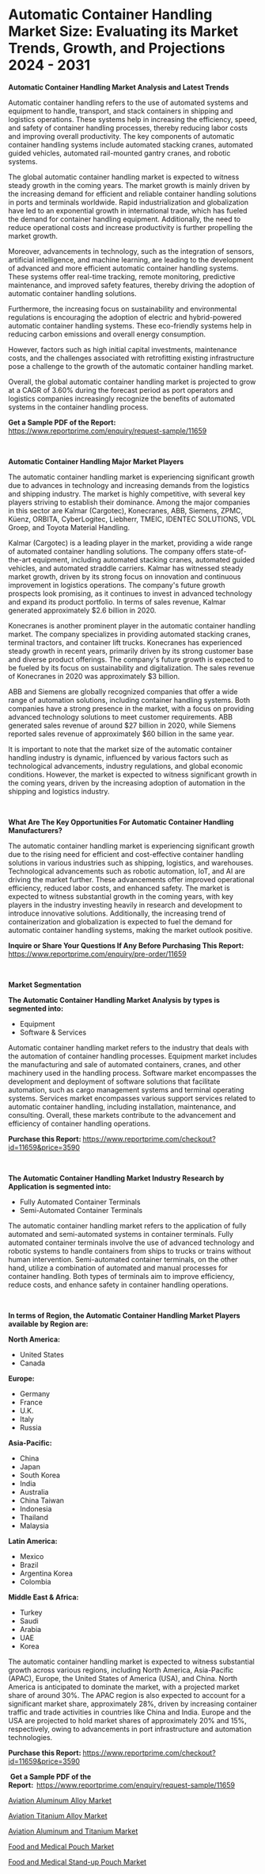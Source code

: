 <p><h1>Automatic Container Handling Market Size: Evaluating its Market Trends, Growth, and Projections 2024 - 2031</h1></p><p><strong>Automatic Container Handling Market Analysis and Latest Trends</strong></p>
<p><p>Automatic container handling refers to the use of automated systems and equipment to handle, transport, and stack containers in shipping and logistics operations. These systems help in increasing the efficiency, speed, and safety of container handling processes, thereby reducing labor costs and improving overall productivity. The key components of automatic container handling systems include automated stacking cranes, automated guided vehicles, automated rail-mounted gantry cranes, and robotic systems.</p><p>The global automatic container handling market is expected to witness steady growth in the coming years. The market growth is mainly driven by the increasing demand for efficient and reliable container handling solutions in ports and terminals worldwide. Rapid industrialization and globalization have led to an exponential growth in international trade, which has fueled the demand for container handling equipment. Additionally, the need to reduce operational costs and increase productivity is further propelling the market growth.</p><p>Moreover, advancements in technology, such as the integration of sensors, artificial intelligence, and machine learning, are leading to the development of advanced and more efficient automatic container handling systems. These systems offer real-time tracking, remote monitoring, predictive maintenance, and improved safety features, thereby driving the adoption of automatic container handling solutions.</p><p>Furthermore, the increasing focus on sustainability and environmental regulations is encouraging the adoption of electric and hybrid-powered automatic container handling systems. These eco-friendly systems help in reducing carbon emissions and overall energy consumption.</p><p>However, factors such as high initial capital investments, maintenance costs, and the challenges associated with retrofitting existing infrastructure pose a challenge to the growth of the automatic container handling market.</p><p>Overall, the global automatic container handling market is projected to grow at a CAGR of 3.60% during the forecast period as port operators and logistics companies increasingly recognize the benefits of automated systems in the container handling process.</p></p>
<p><strong>Get a Sample PDF of the Report:&nbsp;</strong> <a href="https://www.reportprime.com/enquiry/request-sample/11659">https://www.reportprime.com/enquiry/request-sample/11659</a></p>
<p>&nbsp;</p>
<p><strong>Automatic Container Handling Major Market Players</strong></p>
<p><p>The automatic container handling market is experiencing significant growth due to advances in technology and increasing demands from the logistics and shipping industry. The market is highly competitive, with several key players striving to establish their dominance. Among the major companies in this sector are Kalmar (Cargotec), Konecranes, ABB, Siemens, ZPMC, Küenz, ORBITA, CyberLogitec, Liebherr, TMEIC, IDENTEC SOLUTIONS, VDL Groep, and Toyota Material Handling.</p><p>Kalmar (Cargotec) is a leading player in the market, providing a wide range of automated container handling solutions. The company offers state-of-the-art equipment, including automated stacking cranes, automated guided vehicles, and automated straddle carriers. Kalmar has witnessed steady market growth, driven by its strong focus on innovation and continuous improvement in logistics operations. The company's future growth prospects look promising, as it continues to invest in advanced technology and expand its product portfolio. In terms of sales revenue, Kalmar generated approximately $2.6 billion in 2020.</p><p>Konecranes is another prominent player in the automatic container handling market. The company specializes in providing automated stacking cranes, terminal tractors, and container lift trucks. Konecranes has experienced steady growth in recent years, primarily driven by its strong customer base and diverse product offerings. The company's future growth is expected to be fueled by its focus on sustainability and digitalization. The sales revenue of Konecranes in 2020 was approximately $3 billion.</p><p>ABB and Siemens are globally recognized companies that offer a wide range of automation solutions, including container handling systems. Both companies have a strong presence in the market, with a focus on providing advanced technology solutions to meet customer requirements. ABB generated sales revenue of around $27 billion in 2020, while Siemens reported sales revenue of approximately $60 billion in the same year.</p><p>It is important to note that the market size of the automatic container handling industry is dynamic, influenced by various factors such as technological advancements, industry regulations, and global economic conditions. However, the market is expected to witness significant growth in the coming years, driven by the increasing adoption of automation in the shipping and logistics industry.</p></p>
<p>&nbsp;</p>
<p><strong>What Are The Key Opportunities For Automatic Container Handling Manufacturers?</strong></p>
<p><p>The automatic container handling market is experiencing significant growth due to the rising need for efficient and cost-effective container handling solutions in various industries such as shipping, logistics, and warehouses. Technological advancements such as robotic automation, IoT, and AI are driving the market further. These advancements offer improved operational efficiency, reduced labor costs, and enhanced safety. The market is expected to witness substantial growth in the coming years, with key players in the industry investing heavily in research and development to introduce innovative solutions. Additionally, the increasing trend of containerization and globalization is expected to fuel the demand for automatic container handling systems, making the market outlook positive.</p></p>
<p><strong>Inquire or Share Your Questions If Any Before Purchasing This Report:</strong> <a href="https://www.reportprime.com/enquiry/pre-order/11659">https://www.reportprime.com/enquiry/pre-order/11659</a></p>
<p>&nbsp;</p>
<p><strong>Market Segmentation</strong></p>
<p><strong>The Automatic Container Handling Market Analysis by types is segmented into:</strong></p>
<p><ul><li>Equipment</li><li>Software & Services</li></ul></p>
<p><p>Automatic container handling market refers to the industry that deals with the automation of container handling processes. Equipment market includes the manufacturing and sale of automated containers, cranes, and other machinery used in the handling process. Software market encompasses the development and deployment of software solutions that facilitate automation, such as cargo management systems and terminal operating systems. Services market encompasses various support services related to automatic container handling, including installation, maintenance, and consulting. Overall, these markets contribute to the advancement and efficiency of container handling operations.</p></p>
<p><strong>Purchase this Report:&nbsp;</strong><a href="https://www.reportprime.com/checkout?id=11659&price=3590">https://www.reportprime.com/checkout?id=11659&price=3590</a></p>
<p>&nbsp;</p>
<p><strong>The Automatic Container Handling Market Industry Research by Application is segmented into:</strong></p>
<p><ul><li>Fully Automated Container Terminals</li><li>Semi-Automated Container Terminals</li></ul></p>
<p><p>The automatic container handling market refers to the application of fully automated and semi-automated systems in container terminals. Fully automated container terminals involve the use of advanced technology and robotic systems to handle containers from ships to trucks or trains without human intervention. Semi-automated container terminals, on the other hand, utilize a combination of automated and manual processes for container handling. Both types of terminals aim to improve efficiency, reduce costs, and enhance safety in container handling operations.</p></p>
<p>&nbsp;</p>
<p><strong>In terms of Region, the Automatic Container Handling Market Players available by Region are:</strong></p>
<p>
    <p> <strong> North America: </strong>
        <ul>
            <li>United States</li>
            <li>Canada</li>
        </ul>
        </p> 
    <p> <strong> Europe: </strong>
        <ul>
            <li>Germany</li>
            <li>France</li>
            <li>U.K.</li>
            <li>Italy</li>
            <li>Russia</li>
        </ul>
        </p> 
    <p> <strong> Asia-Pacific: </strong>
        <ul>
            <li>China</li>
            <li>Japan</li>
            <li>South Korea</li>
            <li>India</li>
            <li>Australia</li>
            <li>China Taiwan</li>
            <li>Indonesia</li>
            <li>Thailand</li>
            <li>Malaysia</li>
        </ul>
        </p> 
    <p> <strong> Latin America: </strong>
        <ul>
            <li>Mexico</li>
            <li>Brazil</li>
            <li>Argentina Korea</li>
            <li>Colombia</li>
        </ul>
        </p> 
    <p> <strong> Middle East & Africa: </strong>
        <ul>
            <li>Turkey</li>
            <li>Saudi</li>
            <li>Arabia</li>
            <li>UAE</li>
            <li>Korea</li>
        </ul>
    </p>
    </p>
<p><p>The automatic container handling market is expected to witness substantial growth across various regions, including North America, Asia-Pacific (APAC), Europe, the United States of America (USA), and China. North America is anticipated to dominate the market, with a projected market share of around 30%. The APAC region is also expected to account for a significant market share, approximately 28%, driven by increasing container traffic and trade activities in countries like China and India. Europe and the USA are projected to hold market shares of approximately 20% and 15%, respectively, owing to advancements in port infrastructure and automation technologies.</p></p>
<p><strong>Purchase this Report: </strong><a href="https://www.reportprime.com/checkout?id=11659&price=3590">https://www.reportprime.com/checkout?id=11659&price=3590</a></p>
<p>&nbsp;<strong>Get a Sample PDF of the Report:&nbsp;&nbsp;</strong><a href="https://www.reportprime.com/enquiry/request-sample/11659">https://www.reportprime.com/enquiry/request-sample/11659</a></p>
<p><strong></strong></p>
<p><p><a href="https://medium.com/@nicholasgarcia1914/aviation-aluminum-alloy-market-comprehensive-assessment-by-type-application-and-geography-75079544e428">Aviation Aluminum Alloy Market</a></p><p><a href="https://medium.com/@nicholasgarcia1914/aviation-titanium-alloy-market-share-evolution-and-market-growth-trends-2024-2031-457216e37dde">Aviation Titanium Alloy Market</a></p><p><a href="https://medium.com/@nicholasgarcia1914/aviation-aluminum-and-titanium-market-trends-and-market-analysis-forecasted-for-period-2024-2031-9e615f5f3264">Aviation Aluminum and Titanium Market</a></p><p><a href="https://medium.com/@nicholasgarcia1914/food-and-medical-pouch-market-exploring-market-share-market-trends-and-future-growth-f932a7466153">Food and Medical Pouch Market</a></p><p><a href="https://medium.com/@nicholasgarcia1914/food-and-medical-stand-up-pouch-market-comprehensive-assessment-by-type-application-and-ad9f3b911c97">Food and Medical Stand-up Pouch Market</a></p></p>